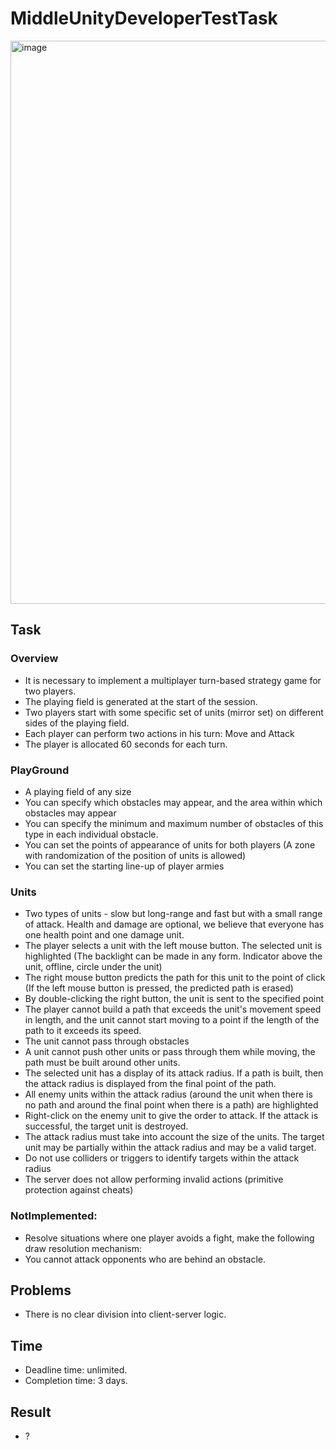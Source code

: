 # MiddleUnityDeveloperTestTask
<img width="1612" height="901" alt="image" src="https://github.com/user-attachments/assets/71ee2157-bb9b-402c-ac30-4835d55e8deb" />

## Task
### Overview 
- It is necessary to implement a multiplayer turn-based strategy game for two players.
- The playing field is generated at the start of the session.
- Two players start with some specific set of units (mirror set) on different sides of the playing field.
- Each player can perform two actions in his turn: Move and Attack
- The player is allocated 60 seconds for each turn.
### PlayGround
- A playing field of any size
- You can specify which obstacles may appear, and the area within which obstacles may appear
- You can specify the minimum and maximum number of obstacles of this type in each individual obstacle.
- You can set the points of appearance of units for both players (A zone with randomization of the position of units is allowed)
- You can set the starting line-up of player armies
### Units
- Two types of units - slow but long-range and fast but with a small range of attack. Health and damage are optional, we believe that everyone has one health point and one damage unit.
- The player selects a unit with the left mouse button. The selected unit is highlighted (The backlight can be made in any form. Indicator above the unit, offline, circle under the unit)
- The right mouse button predicts the path for this unit to the point of click (If the left mouse button is pressed, the predicted path is erased)
- By double-clicking the right button, the unit is sent to the specified point
- The player cannot build a path that exceeds the unit's movement speed in length, and the unit cannot start moving to a point if the length of the path to it exceeds its speed.
- The unit cannot pass through obstacles
- A unit cannot push other units or pass through them while moving, the path must be built around other units.
- The selected unit has a display of its attack radius. If a path is built, then the attack radius is displayed from the final point of the path.
- All enemy units within the attack radius (around the unit when there is no path and around the final point when there is a path) are highlighted
- Right-click on the enemy unit to give the order to attack. If the attack is successful, the target unit is destroyed.
- The attack radius must take into account the size of the units. The target unit may be partially within the attack radius and may be a valid target.
- Do not use colliders or triggers to identify targets within the attack radius
- The server does not allow performing invalid actions (primitive protection against cheats)
### NotImplemented:
- Resolve situations where one player avoids a fight, make the following draw resolution mechanism:
- You cannot attack opponents who are behind an obstacle.
## Problems 
- There is no clear division into client-server logic.

## Time
- Deadline time: unlimited.
- Completion time: 3 days.

## Result
- ?
